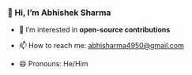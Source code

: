 ### 👋 Hi, I’m Abhishek Sharma

- 👀 I’m interested in **open-source contributions** 

- 📫 How to reach me: [abhisharma4950@gmail.com](mailto:abhisharma4950@gmail.com)
  
- 😄 Pronouns: He/Him
